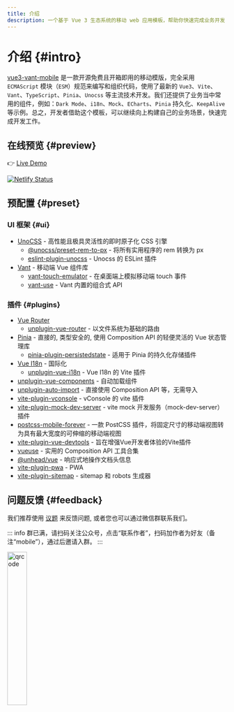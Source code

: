 ```yaml
---
title: 介绍
description: 一个基于 Vue 3 生态系统的移动 web 应用模板，帮助你快速完成业务开发
---
```


# 介绍 {#intro}

[vue3-vant-mobile](https://github.com/vue-zone/vue3-vant-mobile) 是一款开源免费且开箱即用的移动模版，完全采用 `ECMAScript` 模块（`ESM`）规范来编写和组织代码，使用了最新的 `Vue3`、`Vite`、`Vant`、`TypeScript`、`Pinia`、`Unocss` 等主流技术开发。我们还提供了业务当中常用的组件，例如：`Dark Mode`、`i18n`、`Mock`、`ECharts`、`Pinia` 持久化、`KeepAlive` 等示例。总之，开发者借助这个模板，可以继续向上构建自己的业务场景，快速完成开发工作。

## 在线预览 {#preview}

:point_right: [Live Demo](https://vue3-vant-mobile.netlify.app/)

[![Netlify Status](https://api.netlify.com/api/v1/badges/e6828bd2-2904-4c3e-a67c-b97d32aa1275/deploy-status)](https://app.netlify.com/sites/vue3-vant-mobile/deploys)

## 预配置 {#preset}

### UI 框架 {#ui}

- [UnoCSS](https://github.com/antfu/unocss) - 高性能且极具灵活性的即时原子化 CSS 引擎
  - [@unocss/preset-rem-to-px](https://github.com/unocss/unocss/tree/main/packages/preset-rem-to-px) - 将所有实用程序的 rem 转换为 px
  - [eslint-plugin-unocss](https://github.com/devunt/eslint-plugin-unocss) - Unocss 的 ESLint 插件
- [Vant](https://github.com/youzan/vant) - 移动端 Vue 组件库
  - [vant-touch-emulator](https://github.com/youzan/vant/tree/main/packages/vant-touch-emulator) - 在桌面端上模拟移动端 touch 事件
  - [vant-use](https://github.com/youzan/vant/tree/main/packages/vant-use) - Vant 内置的组合式 API

### 插件 {#plugins}

- [Vue Router](https://github.com/vuejs/router)
  - [unplugin-vue-router](https://github.com/posva/unplugin-vue-router) - 以文件系统为基础的路由
- [Pinia](https://pinia.vuejs.org) - 直接的, 类型安全的, 使用 Composition API 的轻便灵活的 Vue 状态管理库
  - [pinia-plugin-persistedstate](https://github.com/prazdevs/pinia-plugin-persistedstate) -  适用于 Pinia 的持久化存储插件
- [Vue I18n](https://github.com/intlify/vue-i18n-next) - 国际化
  - [unplugin-vue-i18n](https://github.com/intlify/bundle-tools/tree/main/packages/unplugin-vue-i18n) - Vue I18n 的 Vite 插件
- [unplugin-vue-components](https://github.com/antfu/unplugin-vue-components) - 自动加载组件
- [unplugin-auto-import](https://github.com/antfu/unplugin-auto-import) - 直接使用 Composition API 等，无需导入
- [vite-plugin-vconsole](https://github.com/vadxq/vite-plugin-vconsole) - vConsole 的 vite 插件
- [vite-plugin-mock-dev-server](https://github.com/pengzhanbo/vite-plugin-mock-dev-server) - vite mock 开发服务（mock-dev-server）插件
- [postcss-mobile-forever](https://github.com/wswmsword/postcss-mobile-forever) - 一款 PostCSS 插件，将固定尺寸的移动端视图转为具有最大宽度的可伸缩的移动端视图
- [vite-plugin-vue-devtools](https://github.com/vuejs/devtools-next) - 旨在增强Vue开发者体验的Vite插件
- [vueuse](https://github.com/antfu/vueuse) - 实用的 Composition API 工具合集
- [@unhead/vue](https://github.com/unjs/unhead) - 响应式地操作文档头信息
- [vite-plugin-pwa](https://github.com/antfu/vite-plugin-pwa) - PWA
- [vite-plugin-sitemap](https://github.com/jbaubree/vite-plugin-sitemap) - sitemap 和 robots 生成器

## 问题反馈 {#feedback}

我们推荐使用 [议题](https://github.com/vue-zone/vue3-vant-mobile/issues) 来反馈问题, 或者您也可以通过微信群联系我们。

::: info
群已满，请扫码关注公众号，点击“联系作者”，扫码加作者为好友（备注“mobile”），通过后邀请入群。
:::


<img style="width: 30%" src="https://cdn.jsdelivr.net/gh/vue-zone/static/qrcode.png" alt="qrcode" />
